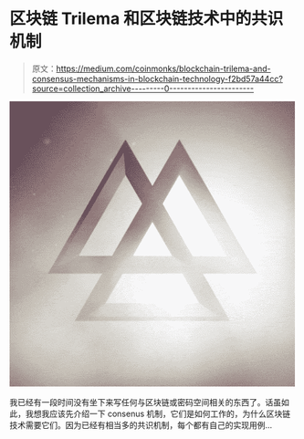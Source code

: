 # 区块链 Trilema 和区块链技术中的共识机制

> 原文：<https://medium.com/coinmonks/blockchain-trilema-and-consensus-mechanisms-in-blockchain-technology-f2bd57a44cc?source=collection_archive---------0----------------------->

![](img/0b18e0ed3e1a6f840c8784f9fa74f410.png)

我已经有一段时间没有坐下来写任何与区块链或密码空间相关的东西了。话虽如此，我想我应该先介绍一下 consenus 机制，它们是如何工作的，为什么区块链技术需要它们。因为已经有相当多的共识机制，每个都有自己的实现用例…
